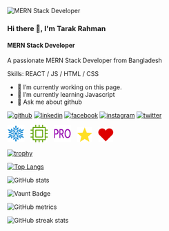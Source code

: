 ![MERN Stack Developer](https://scontent.fdac31-1.fna.fbcdn.net/v/t39.30808-6/571263651_1523213145761402_1829100203464402092_n.jpg?_nc_cat=106&ccb=1-7&_nc_sid=127cfc&_nc_eui2=AeHYRxq_b_GjgBYwotXE7I40l2VxuDvVm-eXZXG4O9Wb50FSrsB4cl66fKg_LQPqGdOkkD9xSswKU-D724F8t1zT&_nc_ohc=OwZKcAbl03AQ7kNvwECYmV4&_nc_oc=AdlN_odS35T3gKsY36jT8552247s0n_I-i3GYuagSukF7feztwfdVC1GtKzEaNsFQ8A&_nc_zt=23&_nc_ht=scontent.fdac31-1.fna&_nc_gid=th6c4iciGjpDE6QL8E2Z1Q&oh=00_AfeLsFLpXkVinQcNcEwVLzvqz2RZjR_cAXPFFbGN9CQLSg&oe=6904074D)

### Hi there 👋, I'm Tarak Rahman
#### MERN Stack Developer

A passionate MERN Stack Developer from Bangladesh

Skills:  REACT / JS / HTML / CSS

- 🔭 I’m currently working on this page. 
- 🌱 I’m currently learning Javascript 
- 💬 Ask me about github 


[<img src='https://cdn.jsdelivr.net/npm/simple-icons@3.0.1/icons/github.svg' alt='github' height='40'>](https://github.com/Tarak95)  [<img src='https://cdn.jsdelivr.net/npm/simple-icons@3.0.1/icons/linkedin.svg' alt='linkedin' height='40'>](https://www.linkedin.com/in/Tarak/)  [<img src='https://cdn.jsdelivr.net/npm/simple-icons@3.0.1/icons/facebook.svg' alt='facebook' height='40'>](https://www.facebook.com/Tarak)  [<img src='https://cdn.jsdelivr.net/npm/simple-icons@3.0.1/icons/instagram.svg' alt='instagram' height='40'>](https://www.instagram.com/Tarak/)  [<img src='https://cdn.jsdelivr.net/npm/simple-icons@3.0.1/icons/twitter.svg' alt='twitter' height='40'>](https://twitter.com/Tarak)  

<a href='https://archiveprogram.github.com/'><img src='https://raw.githubusercontent.com/acervenky/animated-github-badges/master/assets/acbadge.gif' width='40' height='40'></a> <a href='https://docs.github.com/en/developers'><img src='https://raw.githubusercontent.com/acervenky/animated-github-badges/master/assets/devbadge.gif' width='40' height='40'></a> <a href='https://github.com/pricing'><img src='https://raw.githubusercontent.com/acervenky/animated-github-badges/master/assets/pro.gif' width='40' height='40'></a> <a href='https://stars.github.com/'><img src='https://raw.githubusercontent.com/acervenky/animated-github-badges/master/assets/starbadge.gif' width='35' height='35'></a> <a href='https://docs.github.com/en/github/supporting-the-open-source-community-with-github-sponsors'><img src='https://raw.githubusercontent.com/acervenky/animated-github-badges/master/assets/sponsorbadge.gif' width='35' height='35'></a> 

[![trophy](https://github-profile-trophy.vercel.app/?username=Tarak95)](https://github.com/ryo-ma/github-profile-trophy)

[![Top Langs](https://github-readme-stats.vercel.app/api/top-langs/?username=Tarak95)](https://github.com/anuraghazra/github-readme-stats)

![GitHub stats](https://github-readme-stats.vercel.app/api?username=Tarak95&show_icons=true&count_private=true)  

![Vaunt Badge](https://api.vaunt.dev/v1/github/entities/Tarak95/contributions?format=svg&private=true)  

![GitHub metrics](https://metrics.lecoq.io/Tarak95)  

![GitHub streak stats](https://streak-stats.demolab.com/?user=Tarak95)  

